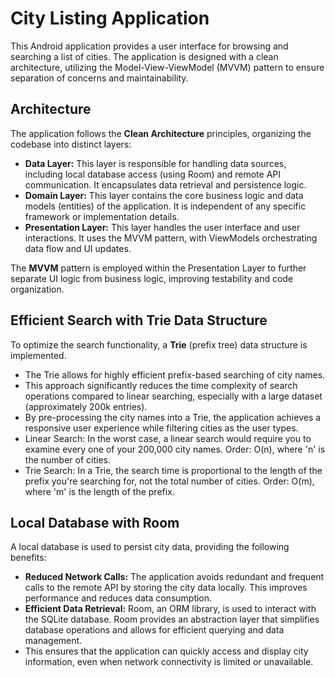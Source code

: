 # City Listing Application

This Android application provides a user interface for browsing and searching a list of cities. The application is designed with a clean architecture, utilizing the Model-View-ViewModel (MVVM) pattern to ensure separation of concerns and maintainability.

## Architecture

The application follows the **Clean Architecture** principles, organizing the codebase into distinct layers:

* **Data Layer:** This layer is responsible for handling data sources, including local database access (using Room) and remote API communication. It encapsulates data retrieval and persistence logic.
* **Domain Layer:** This layer contains the core business logic and data models (entities) of the application. It is independent of any specific framework or implementation details.
* **Presentation Layer:** This layer handles the user interface and user interactions. It uses the MVVM pattern, with ViewModels orchestrating data flow and UI updates.

The **MVVM** pattern is employed within the Presentation Layer to further separate UI logic from business logic, improving testability and code organization.

## Efficient Search with Trie Data Structure

To optimize the search functionality, a **Trie** (prefix tree) data structure is implemented.

* The Trie allows for highly efficient prefix-based searching of city names.
* This approach significantly reduces the time complexity of search operations compared to linear searching, especially with a large dataset (approximately 200k entries).
* By pre-processing the city names into a Trie, the application achieves a responsive user experience while filtering cities as the user types.
* Linear Search: In the worst case, a linear search would require you to examine every one of your 200,000 city names. Order: O(n), where 'n' is the number of cities.
* Trie Search: In a Trie, the search time is proportional to the length of the prefix you're searching for, not the total number of cities. Order: O(m), where 'm' is the length of the prefix.


## Local Database with Room

A local database is used to persist city data, providing the following benefits:

* **Reduced Network Calls:** The application avoids redundant and frequent calls to the remote API by storing the city data locally. This improves performance and reduces data consumption.
* **Efficient Data Retrieval:** Room, an ORM library, is used to interact with the SQLite database. Room provides an abstraction layer that simplifies database operations and allows for efficient querying and data management.
* This ensures that the application can quickly access and display city information, even when network connectivity is limited or unavailable.